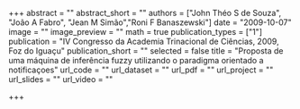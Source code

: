 +++
abstract = ""
abstract_short = ""
authors = ["John Théo S de Souza", "João A Fabro", "Jean M Simão","Roni F Banaszewski"]
date = "2009-10-07"
image = ""
image_preview = ""
math = true
publication_types = ["1"]
publication = "IV Congresso da Academia Trinacional de Ciências, 2009, Foz do Iguaçu"
publication_short = ""
selected = false
title = "Proposta de uma máquina de inferência fuzzy utilizando o paradigma orientado a notificaçoes"
url_code = ""
url_dataset = ""
url_pdf = ""
url_project = ""
url_slides = ""
url_video = ""

+++
